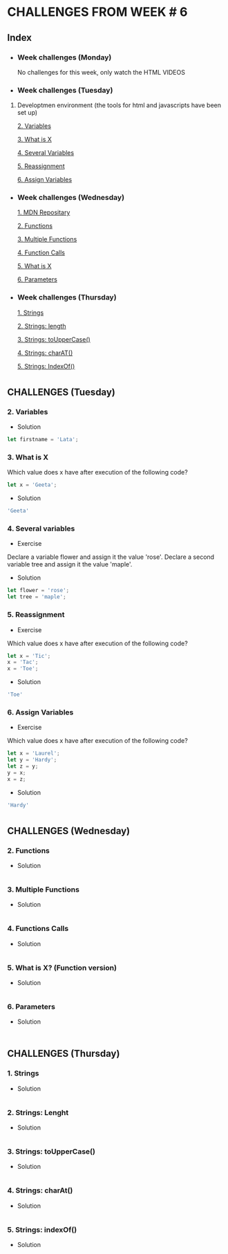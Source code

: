 # CHALLENGES FROM WEEK # 6

## Index
- ### Week challenges (Monday)
    No challenges for this week, only watch the HTML VIDEOS
- ### Week challenges (Tuesday)
1.  Developtmen environment (the tools for html and javascripts have been set up)

    [2. Variables](#2-variables)

    [3. What is X](#3-what-is-x)
    
    [4. Several Variables](#4-several-variables)
    
    [5. Reassignment](#5-reassignment)
    
    [6. Assign Variables](#6-assign-variables)


- ### Week challenges (Wednesday)
    [1. MDN Repositary](https://developer.mozilla.org/en-US/docs/Web/javascript)
    
    [2. Functions](#2-functions)
    
    [3. Multiple Functions](#3-multiple-functions)
    
    [4. Function Calls](#4-functions-calls)
    
    [5. What is X](#5-what-is-x-function-version)
    
    [6. Parameters](#6-parameters)
- ### Week challenges (Thursday)
    [1. Strings](#1-strings)
    
    [2. Strings: length](#2-strings-lenght)

    [3. Strings: toUpperCase()](#3-strings-touppercase)

    [4. Strings: charAT()](#4-strings-charat)

    [5. Strings: IndexOf()](#5-strings-indexof)

#
#

## CHALLENGES (Tuesday)

### 2. Variables
- Solution
```javascript
let firstname = 'Lata';
```

### 3. What is X

Which value does x have after execution of the following code?
```javascript
let x = 'Geeta';
```

- Solution
```javascript
'Geeta'
```
### 4. Several variables 


- Exercise

Declare a variable flower and assign it the value 'rose'. Declare a second variable tree and assign it the value 'maple'.

- Solution
```javascript
let flower = 'rose';
let tree = 'maple';
```
### 5. Reassignment
- Exercise

Which value does x have after execution of the following code?
```javascript
let x = 'Tic';
x = 'Tac';
x = 'Toe';
```
- Solution
```javascript
'Toe'
```
### 6. Assign Variables
- Exercise

Which value does x have after execution of the following code?
```javascript
let x = 'Laurel';
let y = 'Hardy';
let z = y;
y = x;
x = z;
```


- Solution
```javascript
'Hardy'
```
#
#

## CHALLENGES (Wednesday)

### 2. Functions
- Solution
```javascript
```
### 3. Multiple Functions
- Solution
```javascript
```

### 4. Functions Calls
- Solution
```javascript
```

### 5. What is X? (Function version)
- Solution
```javascript
```

### 6. Parameters
- Solution
```javascript
```

#
#

## CHALLENGES (Thursday)

### 1. Strings
- Solution
```javascript
```

### 2. Strings: Lenght
- Solution
```javascript
```

### 3. Strings: toUpperCase()
- Solution
```javascript
```

### 4. Strings: charAt()
- Solution
```javascript
```

### 5. Strings: indexOf()
- Solution
```javascript
```